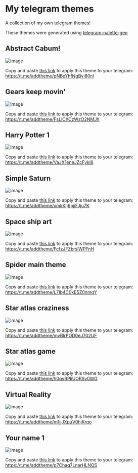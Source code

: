 # My telegram themes
A collection of my own telegram themes!

These themes were generated using [telegram-palette-gen](https://github.com/agnipau/telegram-palette-gen)

## Abstract Cabum!
![image](https://user-images.githubusercontent.com/71613402/147879103-0de64fcb-58ad-402c-a6d2-5225b0f0daa5.png)

Copy and paste [this link](https://t.me/addtheme/pNBeYhfNgBvi80nl) to apply this theme to your telegram: https://t.me/addtheme/pNBeYhfNgBvi80nl

## Gears keep movin'
![image](https://user-images.githubusercontent.com/71613402/147879130-6930ce57-9868-49e9-9b05-b6965841cb34.png)

Copy and paste [this link](https://t.me/addtheme/FsLlCXCzWzO2NMJh) to apply this theme to your telegram: https://t.me/addtheme/FsLlCXCzWzO2NMJh

## Harry Potter 1
![image](https://user-images.githubusercontent.com/71613402/147886074-eb2451fd-6b16-47b2-863f-57127c65f30c.png)

Copy and paste [this link](https://t.me/addtheme/VaJX1eneJZcFykI6) to apply this theme to your telegram: https://t.me/addtheme/VaJX1eneJZcFykI6

## Simple Saturn
![image](https://user-images.githubusercontent.com/71613402/147879176-44370e96-2ee6-4386-aa6b-16b8a387100a.png)

Copy and paste [this link](https://t.me/addtheme/xmkKIj6pjiFJju7K) to apply this theme to your telegram: https://t.me/addtheme/xmkKIj6pjiFJju7K

## Space ship art
![image](https://user-images.githubusercontent.com/71613402/147879421-64cd3cab-be9c-437a-9872-3b782387a67a.png)

Copy and paste [this link](https://t.me/addtheme/FcfzJFZbrslWPFnH) to apply this theme to your telegram: https://t.me/addtheme/FcfzJFZbrslWPFnH

## Spider main theme
![image](https://user-images.githubusercontent.com/71613402/147879189-87185f1e-07ed-4322-8197-da21f1bfc625.png)

Copy and paste [this link](https://t.me/addtheme/L7Ib4C0kE5Z0nmqY) to apply this theme to your telegram: https://t.me/addtheme/L7Ib4C0kE5Z0nmqY

## Star atlas craziness
![image](https://user-images.githubusercontent.com/71613402/147941767-30651568-4936-47a7-9c95-6e0d01ded2d6.png)

Copy and paste [this link](https://t.me/addtheme/mvBlrPOD0eJ702UF) to apply this theme to your telegram: https://t.me/addtheme/mvBlrPOD0eJ702UF

## Star atlas game
![image](https://user-images.githubusercontent.com/71613402/147890795-5344c14f-f414-4b55-8267-07ca01d0558a.png)

Copy and paste [this link](https://t.me/addtheme/h0qvRPliUORSv0WG) to apply this theme to your telegram: https://t.me/addtheme/h0qvRPliUORSv0WG

## Virtual Reality
![image](https://user-images.githubusercontent.com/71613402/147879200-9185e389-6961-4a50-ad94-065fde616925.png)

Copy and paste [this link](https://t.me/addtheme/m1jjJXpuV0hjKrqo) to apply this theme to your telegram: https://t.me/addtheme/m1jjJXpuV0hjKrqo

## Your name 1
![image](https://user-images.githubusercontent.com/71613402/147890659-c6522b4c-99ef-4896-9b24-78a7ce5a51d9.png)

Copy and paste [this link](https://t.me/addtheme/p7Chaq7LnarHLNQS) to apply this theme to your telegram: https://t.me/addtheme/p7Chaq7LnarHLNQS
